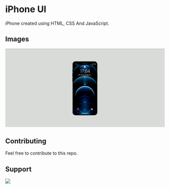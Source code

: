 # iPhone UI

iPhone created using HTML, CSS And JavaScript.

## Images

![](/assets/screenshot.png)

## Contributing

Feel free to contribute to this repo.

## Support

<a href="https://www.buymeacoffee.com/mrmothdevs" target="_blank"><img src="https://img.shields.io/badge/Buy_Me_A_Coffee-FFDD00?style=for-the-badge&logo=buy-me-a-coffee&logoColor=black" /></a>
